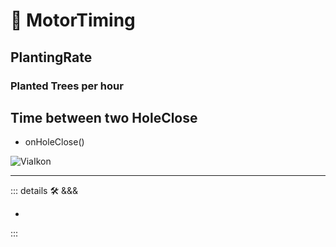 # 💭 <anima>MotorTiming </anima>

## PlantingRate

### Planted Trees per hour

## Time between two HoleClose

- onHoleClose()

![ViaIkon](/BetaIkon/Via_Ikon.png)

---

<!-- =================================================== -->
<!-- =================================================== -->
<!-- =================================================== -->
<!-- =================================================== -->
<!-- =================================================== -->
::: details 🛠 <dev>&&&</dev>

-

:::
